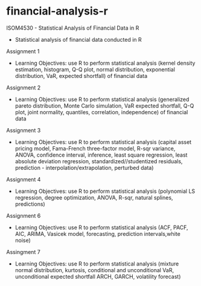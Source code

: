# financial-analysis-r

ISOM4530 - Statistical Analysis of Financial Data in R
- Statistical analysis of financial data conducted in R

Assignment 1
- Learning Objectives: use R to perform statistical analysis (kernel density estimation, histogram, Q-Q plot, normal distribution, exponential distribution, VaR, expected shortfall) of financial data

Assignment 2
- Learning Objectives: use R to perform statistical analysis (generalized pareto distribution, Monte Carlo simulation, VaR expected shortfall, Q-Q plot, joint normality, quantiles, correlation, independence) of financial data

Assignment 3
- Learning Objectives: use R to perform statistical analysis (capital asset pricing model, Fama-French three-factor model, R-sqr variance, ANOVA, confidence interval, inference, least square regression, least absolute deviation regression, standardized//studentized residuals, prediction - interpolation/extrapolation, perturbed data)

Assignment 4
- Learning Objectives: use R to perform statistical analysis (polynomial LS regression, degree optimization, ANOVA, R-sqr, natural splines, predictions)

Assignment 6
- Learning Objectives: use R to perform statistical analysis (ACF, PACF, AIC, ARIMA, Vasicek model, forecasting, prediction intervals,white noise)

Assingment 7
- Learning Objectives: use R to perform statistical analysis (mixture normal distribution, kurtosis, conditional and unconditional VaR, unconditional expected shortfall ARCH, GARCH, volatility forecast)